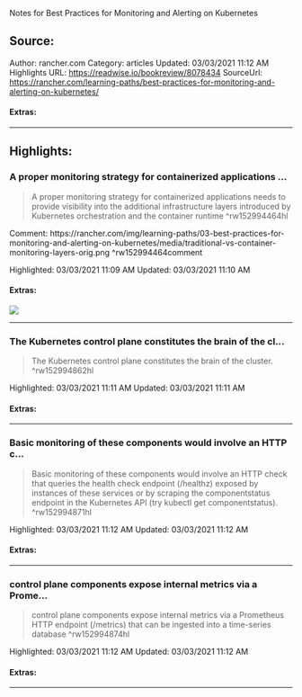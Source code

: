 Notes for Best Practices for Monitoring and Alerting on Kubernetes

## Source:
Author: rancher.com
Category: articles
Updated: 03/03/2021 11:12 AM
Highlights URL: https://readwise.io/bookreview/8078434
SourceUrl: https://rancher.com/learning-paths/best-practices-for-monitoring-and-alerting-on-kubernetes/


#### Extras:


 
-----
 ## Highlights:

### A proper monitoring strategy for containerized applications ...
>A proper monitoring strategy for containerized applications needs to provide visibility into the additional infrastructure layers introduced by Kubernetes orchestration and the container runtime ^rw152994464hl

Comment: https:&#x2F;&#x2F;rancher.com&#x2F;img&#x2F;learning-paths&#x2F;03-best-practices-for-monitoring-and-alerting-on-kubernetes&#x2F;media&#x2F;traditional-vs-container-monitoring-layers-orig.png ^rw152994464comment

Highlighted: 03/03/2021 11:09 AM
Updated: 03/03/2021 11:10 AM


#### Extras:
![](https://rancher.com/img/learning-paths/03-best-practices-for-monitoring-and-alerting-on-kubernetes/media/traditional-vs-container-monitoring-layers-orig.png)


------

### The Kubernetes control plane constitutes the brain of the cl...
>The Kubernetes control plane constitutes the brain of the cluster. ^rw152994862hl


Highlighted: 03/03/2021 11:11 AM
Updated: 03/03/2021 11:11 AM


#### Extras:



------

### Basic monitoring of these components would involve an HTTP c...
>Basic monitoring of these components would involve an HTTP check that queries the health check endpoint (&#x2F;healthz) exposed by instances of these services or by scraping the componentstatus endpoint in the Kubernetes API (try kubectl get componentstatus). ^rw152994871hl


Highlighted: 03/03/2021 11:12 AM
Updated: 03/03/2021 11:12 AM


#### Extras:



------

### control plane components expose internal metrics via a Prome...
>control plane components expose internal metrics via a Prometheus HTTP endpoint (&#x2F;metrics) that can be ingested into a time-series database ^rw152994874hl


Highlighted: 03/03/2021 11:12 AM
Updated: 03/03/2021 11:12 AM


#### Extras:



------

